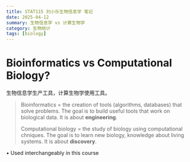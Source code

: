 ```yaml
---
title: STAT115 刘小乐生物信息学 笔记
date: 2025-04-12
summary: 生物信息学 vs 计算生物学
category: 生物统计
tags: [biology]
---
```


# Bioinformatics vs Computational Biology?

生物信息学生产工具，计算生物学使用工具。

> Bioinformatics = the creation of tools (algorithms, databases) that solve problems. The goal is to build useful tools that work on biological data. It is about **engineering**.
>
> Computational biology = the study of biology using computational chniques. The goal is to learn new biology, knowledge about living systems. It is about **discovery**.

• Used interchangeably in this course
